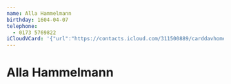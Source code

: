 ```yaml
---
name: Alla Hammelmann
birthday: 1604-04-07
telephone:
  - 0173 5769822
iCloudVCard: '{"url":"https://contacts.icloud.com/311500889/carddavhome/card/NDQ0Ny0wN0UxMDYxNC0wMjlGLTEzMzYtRkYwMi0wMDc2MQ==.vcf","etag":"\"kmfhcq01\"","data":"BEGIN:VCARD\r\nVERSION:3.0\r\nFN:\r\nN:Hammelmann;Alla;;;\r\nUID:4447-07E10614-029F-1336-FF02-00761\r\nBDAY;VALUE=date:1604-04-07\r\nPRODID:-//Apple Inc.//Apple WebDAV Outlook Store 4.8.26//ENX-APPLE-OL-MAPPI\r\n NG-INFO:1\r\nREV:2025-04-03T22:13:35Z\r\nORG:;\r\nTEL;TYPE=CELL:0173 5769822\r\nEND:VCARD"}'
---
```

# Alla Hammelmann